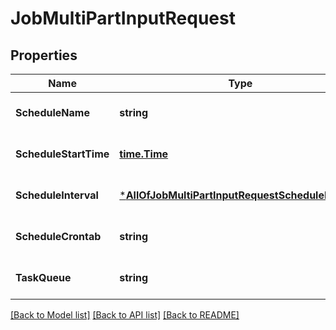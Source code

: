 # JobMultiPartInputRequest

## Properties
Name | Type | Description | Notes
------------ | ------------- | ------------- | -------------
**ScheduleName** | **string** |  | [optional] [default to null]
**ScheduleStartTime** | [**time.Time**](time.Time.md) |  | [optional] [default to null]
**ScheduleInterval** | [***AllOfJobMultiPartInputRequestScheduleInterval**](AllOfJobMultiPartInputRequestScheduleInterval.md) |  | [optional] [default to null]
**ScheduleCrontab** | **string** |  | [optional] [default to null]
**TaskQueue** | **string** |  | [optional] [default to null]

[[Back to Model list]](../README.md#documentation-for-models) [[Back to API list]](../README.md#documentation-for-api-endpoints) [[Back to README]](../README.md)

